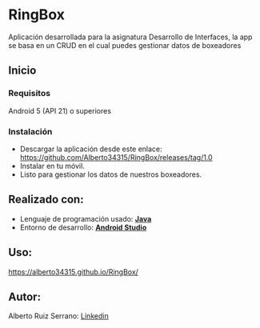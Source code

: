 # RingBox
Aplicación desarrollada para la asignatura Desarrollo de Interfaces, la app se basa en un CRUD en el cual puedes gestionar datos de boxeadores

## Inicio 

### Requisitos 
Android 5 (API 21) o superiores

### Instalación 
 - Descargar la aplicación desde este enlace: https://github.com/Alberto34315/RingBox/releases/tag/1.0
 - Instalar en tu móvil.
 - Listo para gestionar los datos de nuestros boxeadores.
 
## Realizado con:
 - Lenguaje de programación usado: **[Java](https://www.java.com/es/)**
 - Entorno de desarrollo: **[Android Studio](https://developer.android.com/studio)**

## Uso:
https://alberto34315.github.io/RingBox/

## Autor:
Alberto Ruiz Serrano: [Linkedin](https://www.linkedin.com/in/alberto-ruiz-serrano-431741204)
